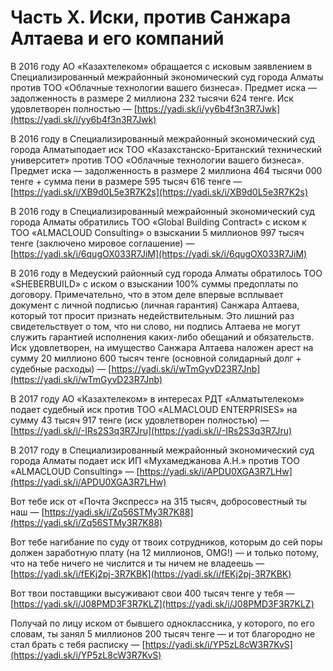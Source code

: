 # Часть Х. Иски, против Санжара Алтаева и его компаний

В 2016 году АО «Казахтелеком» обращается с исковым заявлением в Специализированный межрайонный экономический суд города Алматы против ТОО «Облачные технологии вашего бизнеса». Предмет иска — задолженность в размере 2 миллиона 232 тысячи 624 тенге. Иск удовлетворен полностью — [https://yadi.sk/i/yy6b4f3n3R7Jwk](https://yadi.sk/i/yy6b4f3n3R7Jwk)

В 2016 году в Специализированный межрайонный экономический суд города Алматыподает иск ТОО «Казахстанско-Британский технический университет» против ТОО «Облачные технологии вашего бизнеса». Предмет иска — задолженность в размере 2 миллиона 464 тысячи 000 тенге + сумма пени в размере 595 тысяч 616 тенге  — [https://yadi.sk/i/XB9d0L5e3R7K2s](https://yadi.sk/i/XB9d0L5e3R7K2s)

В 2016 году в Специализированный межрайонный экономический суд города Алматы обратились ТОО «Global Building Contract» c иском к ТОО «ALMACLOUD Consulting» о взыскании 5 миллионов 997 тысяч тенге \(заключено мировое соглашение\) — [https://yadi.sk/i/6qugOX033R7JiM](https://yadi.sk/i/6qugOX033R7JiM)

В 2016 году в Медеуский районный суд города Алматы обратилось ТОО «SHEBERBUILD» с иском о взыскании 100% суммы предоплаты по договору. Примечательно, что в этом деле впервые всплывает документ с личной подписью \(личная гарантия\) Санжара Алтаева, который тот просит признать недействительным. Это лишний раз свидетельствует о том, что ни слово, ни подпись Алтаева не могут служить гарантией исполнения каких-либо обещаний и обязательств. Иск удовлетворен, на имущество Санжара Алтаева наложен арест на сумму 20 миллионо 600 тысяч тенге \(основной солидарный долг + судебные расходы\) —  [https://yadi.sk/i/wTmGyvD23R7Jnb](https://yadi.sk/i/wTmGyvD23R7Jnb)

В 2017 году АО «Казахтелеком» в интересах РДТ «Алматытелеком» подает судебный иск против ТОО «ALMACLOUD ENTERPRISES» на сумму 43 тысяч 917 тенге \(иск удовлетворен полностью\) — [https://yadi.sk/i/-IRs2S3q3R7Jru](https://yadi.sk/i/-IRs2S3q3R7Jru)

В 2017 году в Специализированный межрайонный экономический суд города Алматы подает иск ИП «Мухамеджанова А.Н.» против ТОО «ALMACLOUD Consulting» — [https://yadi.sk/i/APDU0XGA3R7LHw](https://yadi.sk/i/APDU0XGA3R7LHw)

Вот тебе иск от «Почта Экспресс» на 315 тысяч, добросовестный ты наш — [https://yadi.sk/i/Zq56STMy3R7K88](https://yadi.sk/i/Zq56STMy3R7K88)

Вот тебе нагибание по суду от твоих сотрудников, которым до сей поры должен заработную плату \(на 12 миллионов, OMG!\) — и только потому, что на тебе ничего не числится и ты ничем не владеешь — [https://yadi.sk/i/fEKj2pj-3R7KBK](https://yadi.sk/i/fEKj2pj-3R7KBK)

Вот твои поставщики высуживают свои 400 тысяч тенге у тебя — [https://yadi.sk/i/J08PMD3F3R7KLZ](https://yadi.sk/i/J08PMD3F3R7KLZ)

Получай по лицу иском от бывшего одноклассника, у которого, по его словам, ты занял 5 миллионов 200 тысяч тенге — и тот благородно не стал брать с тебя расписку — [https://yadi.sk/i/YP5zL8cW3R7KvS](https://yadi.sk/i/YP5zL8cW3R7KvS)

